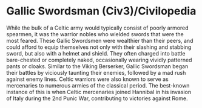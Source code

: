# Gallic Swordsman (Civ3)/Civilopedia

While the bulk of a Celtic army would typically consist of poorly armored spearmen, it was the warrior nobles who wielded swords that were the most feared. These Gallic Swordsmen were wealthier than their peers, and could afford to equip themselves not only with their slashing and stabbing sword, but also with a helmet and shield. They often charged into battle bare-chested or completely naked, occasionally wearing vividly patterned pants or cloaks. Similar to the Viking Berserker, Gallic Swordsman began their battles by viciously taunting their enemies, followed by a mad rush against enemy lines. Celtic warriors were also known to serve as mercenaries to numerous armies of the classical period. The best-known instance of this is when Celtic mercenaries joined Hannibal in his invasion of Italy during the 2nd Punic War, contributing to victories against Rome.